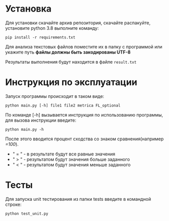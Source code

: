 # Установка
Для установки скачайте архив репозитория, скачайте распакуйте, установите python 3.8 выполните команду:

`pip install -r requirements.txt`

Для анализа текстовых файлов поместите их в папку с программой или укажите путь **файлы должны быть закодированы UTF-8**


Результаты выполнения будут находится в файле `result.txt` 


# Инструкция по эксплуатации
Запуск программы происходит в таком виде:

`python main.py [-h] file1 file2 metrica FL_optional`

По команде [-h] вызывается инструкция по использованию программы, для вызова инструкции введите:

`python main.py -h`


 
После этого вводится процент сходства со знаком сравнения(например *=100*).

- " = " - в результате будут все равные значения
- " > " - результатом будут значения больше заданного 
- " < " - результатом будут значения меньше заданного
# Тесты

Для запуска unit тестирования из папки tests введите в командной строке:

`python test_unit.py`

